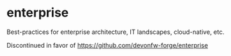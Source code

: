# enterprise
Best-practices for enterprise architecture, IT landscapes, cloud-native, etc.

Discontinued in favor of https://github.com/devonfw-forge/enterprise
